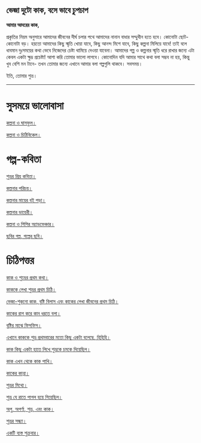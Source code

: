 
## ভেজা দুটো কাক, বসে ভাবে চুপচাপ

**আমার আদরের কাক,**

প্রকৃতির নিয়ম অনুসারে আমাদের জীবনের দীর্ঘ চলার পথে আমাদের নানান বাধার সম্মুখীন হতে হবে। কোনোটা ছোট- কোনোটা বড়। হয়তো আমাদের কিছু স্মৃতি খোয়া যাবে, কিছু আনন্দ মিশে যাবে, কিছু কল্পনা মিলিয়ে যাবে! তাই বলে ধাবমান দুঃসময়ের কথা ভেবে নিজেদের চেষ্টা থামিয়ে দেওয়া যাবেনা। আমাদের গল্প ও কল্পনার স্মৃতি ধরে রাখার জন্যে এটা কেবল একটা ক্ষুদ্র প্রচেষ্টা! আশা করি তোমার ভালো লাগবে। কোনোদিন যদি আমার সাথে কথা বলা সম্ভব না হয়, কিন্তু খুব বেশি মন টানে-  তখন তোমার জন্যে এখানে আমার বলা গল্পগুলি থাকবে। সবসময়।

ইতি,
তোমার শুভ্র।


---

# সুসময়ে ভালোবাসা 

[কল্পনা ও ঘাসফুল। ](/golpo/ghaashful.md)

[কল্পনা ও চিঠিবিকেল। ](/golpo/kolponachithi.md)


# গল্প-কবিতা
[শুভ্রর প্রিয় কবিতা।](/golpo/ipek.md)

[কল্পনার পরিচয়।](/golpo/kolpona.md)

[কল্পনার মায়ের বই পড়া।](/golpo/pudding.md)

[কল্পনার ডায়েরী।](/golpo/diary.md)

[কল্পনা ও পিপির অ্যাডভেঞ্চার।](/golpo/mountains.md)

[ছবির গল্প, গল্পের ছবি।](/golpo/chobi.md)

# চিঠিপত্তর
[কাক ও শুভ্রের প্রথম কথা।](/golpo/monekora.md)

[কাককে লেখা শুভ্রর প্রথম চিঠি।](/golpo/ghum.md)

[ভেজা-শুকনো কাক, বৃষ্টি বিলাস এবং কাকের লেখা জীবনের প্রথম চিঠি।](/golpo/veja.md)

[কাকের রাগ করে কান ধরতে বলা।](/golpo/cha.md)

[বৃষ্টির মাঝে ফিসফিস।](/golpo/aachol.md)

[এখানে কাককে শুভ্র প্রথমবারের মতো কিছু একটা বলেছে, হিহিহি।](/golpo/may15.md)

[কাক কিছু একটা হাতে লিখে শুভ্রকে চমকে দিয়েছিল।](/golpo/kagoj.md)

[কাক এখন থেকে কাক পাখি।](/golpo/kaakpakhi.md)

[কাকের কান্না।](/golpo/kanna.md)

[শুভ্রর মিথ্যে।](/golpo/mitthey.md)

[শুভ্র যে রাতে পাগল হয়ে গিয়েছিল।](/golpo/pagol.md)

[অপু, অপর্ণা, শুভ্র, এবং কাক।](/golpo/oporna.md)

[শুভ্রর সন্ধ্যা।](/golpo/sondha.md)

[একটি ব্যস্ত শুক্রবার।](/golpo/kotha.md)

